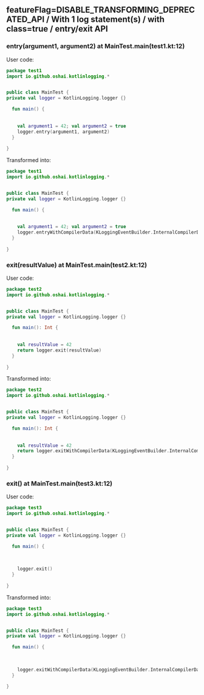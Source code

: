 ## featureFlag=DISABLE_TRANSFORMING_DEPRECATED_API / With 1 log statement(s) / with class=true / entry/exit API



###  entry(argument1, argument2) at MainTest.main(test1.kt:12)

User code:
```kotlin
package test1
import io.github.oshai.kotlinlogging.*


public class MainTest {
private val logger = KotlinLogging.logger {}

  fun main() {
    
    
    val argument1 = 42; val argument2 = true
    logger.entry(argument1, argument2)
  }
  
}


```
  
Transformed into:
```kotlin
package test1
import io.github.oshai.kotlinlogging.*


public class MainTest {
private val logger = KotlinLogging.logger {}

  fun main() {
    
    
    val argument1 = 42; val argument2 = true
    logger.entryWithCompilerData(KLoggingEventBuilder.InternalCompilerData(messageTemplate = "entry(argument1, argument2)", className = "test1.MainTest", methodName = "main", fileName = "test1.kt", lineNumber = 12))
  }
  
}


```

###  exit(resultValue) at MainTest.main(test2.kt:12)

User code:
```kotlin
package test2
import io.github.oshai.kotlinlogging.*


public class MainTest {
private val logger = KotlinLogging.logger {}

  fun main(): Int {
    
    
    val resultValue = 42
    return logger.exit(resultValue)
  }
  
}


```
  
Transformed into:
```kotlin
package test2
import io.github.oshai.kotlinlogging.*


public class MainTest {
private val logger = KotlinLogging.logger {}

  fun main(): Int {
    
    
    val resultValue = 42
    return logger.exitWithCompilerData(KLoggingEventBuilder.InternalCompilerData(messageTemplate = "exit(resultValue)", className = "test2.MainTest", methodName = "main", fileName = "test2.kt", lineNumber = 12))
  }
  
}


```

###  exit() at MainTest.main(test3.kt:12)

User code:
```kotlin
package test3
import io.github.oshai.kotlinlogging.*


public class MainTest {
private val logger = KotlinLogging.logger {}

  fun main() {
    
    
    
    logger.exit()
  }
  
}


```
  
Transformed into:
```kotlin
package test3
import io.github.oshai.kotlinlogging.*


public class MainTest {
private val logger = KotlinLogging.logger {}

  fun main() {
    
    
    
    logger.exitWithCompilerData(KLoggingEventBuilder.InternalCompilerData(className = "test3.MainTest", methodName = "main", fileName = "test3.kt", lineNumber = 12))
  }
  
}


```
